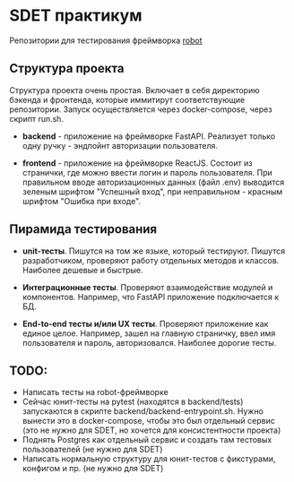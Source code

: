 # SDET практикум

Репозитории для тестирования фреймворка [robot]

## Структура проекта

Структура проекта очень простая. Включает в себя директорию бэкенда и фронтенда, которые иммитирут соответствующие репозитории. Запуск осуществляется через docker-compose, через скрипт run.sh. 

- **backend** - приложение на фреймворке FastAPI. Реализует только одну ручку - эндпойнт авторизации пользователя. 

- **frontend** - приложение на фреймворке ReactJS. Состоит из странички, где можно ввести логин и пароль пользователя. При правильном вводе авторизационных данных (файл .env) выводится зеленым шрифтом "Успешный вход", при неправильном - красным шрифтом "Ошибка при входе".

## Пирамида тестирования

- **unit-тесты**. Пишутся на том же языке, который тестируют. Пишутся разработчиком, проверяют работу отдельных методов и классов. Наиболее дешевые и быстрые.

- **Интеграционные тесты**. Проверяют взаимодействие модулей и компонентов. Например, что FastAPI приложение подключается к БД.

- **End-to-end тесты и/или UX тесты**. Проверяют приложение как единое целое. Например, зашел на главную страничку, ввел имя пользователя и пароль, авторизовался. Наиболее дорогие тесты. 


## TODO:

- Написать тесты на robot-фреймворке
- Сейчас юнит-тесты на pytest (находятся в backend/tests) запускаются в скрипте backend/backend-entrypoint.sh. Нужно вынести это в docker-compose, чтобы это был отдельный сервис (это не нужно для SDET, но хочется для консистентности проекта)
- Поднять Postgres как отдельный сервис и создать там тестовых пользователей (не нужно для SDET)
- Написать нормальную структуру для юнит-тестов с фикстурами, конфигом и пр. (не нужно для SDET)



[robot]: https://robotframework.org/ 



